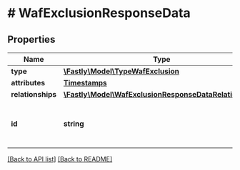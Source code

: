 # # WafExclusionResponseData

## Properties

Name | Type | Description | Notes
------------ | ------------- | ------------- | -------------
**type** | [**\Fastly\Model\TypeWafExclusion**](TypeWafExclusion.md) |  | [optional] 
**attributes** | [**Timestamps**](Timestamps.md) |  | [optional] 
**relationships** | [**\Fastly\Model\WafExclusionResponseDataRelationships**](WafExclusionResponseDataRelationships.md) |  | [optional] 
**id** | **string** | Alphanumeric string identifying a WAF exclusion. | [optional] [readonly] 


[[Back to API list]](../../README.md#endpoints) [[Back to README]](../../README.md)
